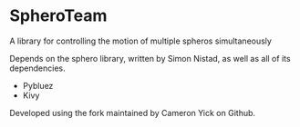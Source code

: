 # SpheroTeam

A library for controlling the motion of multiple spheros simultaneously

Depends on the sphero library, written by Simon Nistad, as well as all of its dependencies.

- Pybluez
- Kivy

Developed using the fork maintained by Cameron Yick on Github.
